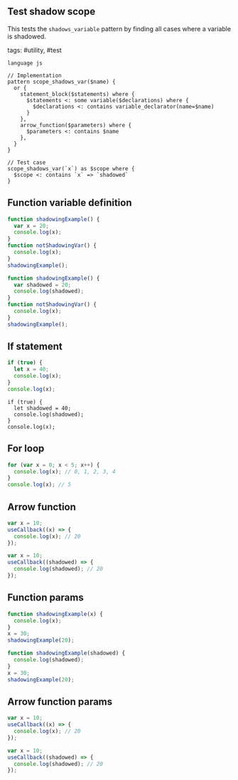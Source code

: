## Test shadow scope

This tests the `shadows_variable` pattern by finding all cases where a variable is shadowed.

tags: #utility, #test

```grit
language js

// Implementation
pattern scope_shadows_var($name) {
  or {
    statement_block($statements) where {
      $statements <: some variable($declarations) where {
        $declarations <: contains variable_declarator(name=$name)
      }
    },
    arrow_function($parameters) where {
      $parameters <: contains $name
    },
  }
}

// Test case
scope_shadows_var(`x`) as $scope where {
  $scope <: contains `x` => `shadowed`
}
```

## Function variable definition

```js
function shadowingExample() {
  var x = 20;
  console.log(x);
}
function notShadowingVar() {
  console.log(x);
}
shadowingExample();
```

```js
function shadowingExample() {
  var shadowed = 20;
  console.log(shadowed);
}
function notShadowingVar() {
  console.log(x);
}
shadowingExample();
```

## If statement

```js
if (true) {
  let x = 40;
  console.log(x);
}
console.log(x);
```

```
if (true) {
  let shadowed = 40;
  console.log(shadowed);
}
console.log(x);
```

## For loop

```js
for (var x = 0; x < 5; x++) {
  console.log(x); // 0, 1, 2, 3, 4
}
console.log(x); // 5
```

## Arrow function

```js
var x = 10;
useCallback((x) => {
  console.log(x); // 20
});
```

```js
var x = 10;
useCallback((shadowed) => {
  console.log(shadowed); // 20
});
```

## Function params

```js
function shadowingExample(x) {
  console.log(x);
}
x = 30;
shadowingExample(20);
```

```js
function shadowingExample(shadowed) {
  console.log(shadowed);
}
x = 30;
shadowingExample(20);
```

## Arrow function params

```js
var x = 10;
useCallback((x) => {
  console.log(x); // 20
});
```

```js
var x = 10;
useCallback((shadowed) => {
  console.log(shadowed); // 20
});
```
